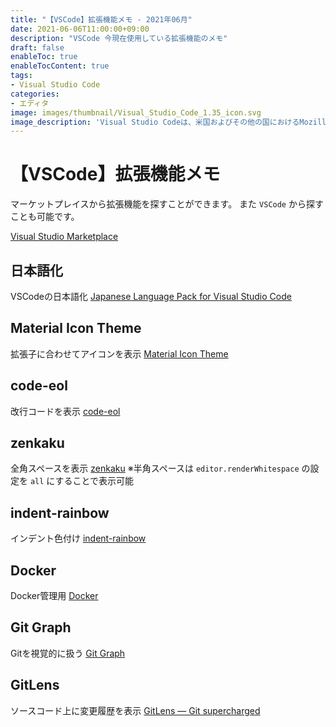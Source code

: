 ```yaml
---
title: "【VSCode】拡張機能メモ - 2021年06月"
date: 2021-06-06T11:00:00+09:00
description: "VSCode 今現在使用している拡張機能のメモ"
draft: false
enableToc: true
enableTocContent: true
tags: 
- Visual Studio Code
categories: 
- エディタ
image: images/thumbnail/Visual_Studio_Code_1.35_icon.svg
image_description: 'Visual Studio Codeは、米国およびその他の国におけるMozillaFoundationの商標です。'
---
```


# 【VSCode】拡張機能メモ
マーケットプレイスから拡張機能を探すことができます。
また `VSCode` から探すことも可能です。

<a href="https://marketplace.visualstudio.com/" target="_blank" rel="nofollow noopener">Visual Studio Marketplace</a>

## 日本語化
VSCodeの日本語化
<a href="https://marketplace.visualstudio.com/items?itemName=MS-CEINTL.vscode-language-pack-ja
" target="_blank" rel="nofollow noopener">Japanese Language Pack for Visual Studio Code</a>

## Material Icon Theme
拡張子に合わせてアイコンを表示
<a href="https://marketplace.visualstudio.com/items?itemName=PKief.material-icon-theme" target="_blank" rel="nofollow noopener">Material Icon Theme</a>

## code-eol
改行コードを表示
<a href="https://marketplace.visualstudio.com/items?itemName=sohamkamani.code-eol" target="_blank" rel="nofollow noopener">code-eol</a>

## zenkaku
全角スペースを表示
<a href="https://marketplace.visualstudio.com/items?itemName=mosapride.zenkaku" target="_blank" rel="nofollow noopener">zenkaku</a>
※半角スペースは `editor.renderWhitespace` の設定を `all` にすることで表示可能

## indent-rainbow
インデント色付け
<a href="https://marketplace.visualstudio.com/items?itemName=oderwat.indent-rainbow" target="_blank" rel="nofollow noopener">indent-rainbow</a>

## Docker
Docker管理用
<a href="https://marketplace.visualstudio.com/items?itemName=ms-azuretools.vscode-docker" target="_blank" rel="nofollow noopener">Docker</a>

## Git Graph
Gitを視覚的に扱う
<a href="https://marketplace.visualstudio.com/items?itemName=mhutchie.git-graph" target="_blank" rel="nofollow noopener">Git Graph</a>

## GitLens
ソースコード上に変更履歴を表示
<a href="https://marketplace.visualstudio.com/items?itemName=eamodio.gitlens" target="_blank" rel="nofollow noopener">GitLens — Git supercharged</a>